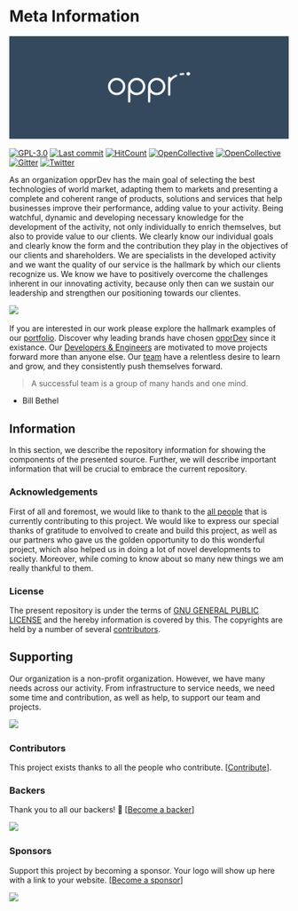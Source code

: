 # Meta Information

<img src="https://github.com/opprDev/meta/blob/master/banners/opprdev_banner_4_1_1356x500.png?raw=true">

[![GPL-3.0](https://flat.badgen.net/github/license/opprDev/stopcorona)](https://github.com/opprDev/stopcorona/blob/master/LICENSE)
[![Last commit](https://img.shields.io/github/last-commit/opprDev/meta?style=flat-square)](https://github.com/opprDev/meta/commits/master)
[![HitCount](http://hits.dwyl.io/opprDev/meta.svg)](http://hits.dwyl.io/opprDev/meta)
[![OpenCollective](https://opencollective.com/oppr/backers/badge.svg?style=flat-square)](#backers)
[![OpenCollective](https://opencollective.com/oppr/sponsors/badge.svg?style=flat-square)](#sponsors)
[![Gitter](https://img.shields.io/gitter/room/gitterHQ/gitter.svg?style=flat-square)](https://gitter.im/opprTeam)
[![Twitter](https://flat.badgen.net/twitter/follow/opprGroup)](https://twitter.com/opprGroup)

As an organization opprDev has the main goal of selecting the best technologies of world market, adapting them to markets and presenting a complete and coherent range of products, solutions and services that help businesses improve their performance, adding value to your activity. Being watchful, dynamic and developing necessary knowledge for the development of the activity, not only individually to enrich themselves, but also to provide value to our clients. We clearly know our individual goals and clearly know the form and the contribution they play in the objectives of our clients and shareholders. We are specialists in the developed activity and we want the quality of our service is the hallmark by which our clients recognize us. We know we have to positively overcome the challenges inherent in our innovating activity, because only then can we sustain our leadership and strengthen our positioning towards our clientes.

<a href="https://www.patreon.com/oppr" target="_blank">
<img src="https://c5.patreon.com/external/logo/become_a_patron_button@2x.png" width="160">
</a>

If you are interested in our work please explore the hallmark examples of our [portfolio](https://dev.oppr.io/#portfolio). Discover why leading brands have chosen [opprDev](https://dev.oppr.io/) since it existance. Our [Developers & Engineers](https://dev.oppr.io/#team) are motivated to move projects forward more than anyone else. Our [team](https://dev.oppr.io/#team) have a relentless desire to learn and grow, and they consistently push themselves forward.

> A successful team is a group of many hands and one mind.

- Bill Bethel

## Information

In this section, we describe the repository information for showing the components of the presented source. Further, we will describe important information that will be crucial to embrace the current repository.

### Acknowledgements

First of all and foremost, we would like to thank to the [all people](https://github.com/orgs/opprDev/people) that is currently contributing to this project. We would like to express our special thanks of gratitude to envolved to create and build this project, as well as our partners who gave us the golden opportunity to do this wonderful project, which also helped us in doing a lot of novel developments to society. Moreover, while coming to know about so many new things we am really thankful to them.

### License

The present repository is under the terms of [GNU GENERAL PUBLIC LICENSE](LICENSE) and the hereby information is covered by this. The copyrights are held by a number of several [contributors](https://github.com/orgs/opprDev/people).

## Supporting

Our organization is a non-profit organization. However, we have many needs across our activity. From infrastructure to service needs, we need some time and contribution, as well as help, to support our team and projects.

<span class="image">
  <a href="https://opencollective.com/oppr" target="_blank">
    <img src="https://opencollective.com/oppr/tiers/backer.svg" width="220">
  </a>
</span>

### Contributors

This project exists thanks to all the people who contribute. [[Contribute](CONTRIBUTING.md)].

### Backers

Thank you to all our backers! 🙏 [[Become a backer](https://opencollective.com/oppr#backer)]

<span class="image">
  <a href="https://opencollective.com/oppr#backers" target="_blank">
    <img src="https://opencollective.com/oppr/backers.svg?width=890">
  </a>
</span>

### Sponsors

Support this project by becoming a sponsor. Your logo will show up here with a link to your website. [[Become a sponsor](https://opencollective.com/oppr#sponsor)]

<span class="image">
  <a href="https://opencollective.com/oppr/sponsor/0/website" target="_blank">
    <img src="https://opencollective.com/oppr/sponsor/0/avatar.svg">
  </a>
</span>
